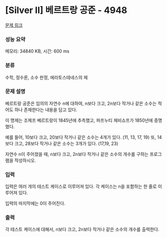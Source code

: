 # [Silver II] 베르트랑 공준 - 4948 

[문제 링크](https://www.acmicpc.net/problem/4948) 

### 성능 요약

메모리: 34840 KB, 시간: 600 ms

### 분류

수학, 정수론, 소수 판정, 에라토스테네스의 체

### 문제 설명

<p>베르트랑 공준은 임의의 자연수 n에 대하여, n보다 크고, 2n보다 작거나 같은 소수는 적어도 하나 존재한다는 내용을 담고 있다.</p>

<p>이 명제는 조제프 베르트랑이 1845년에 추측했고, 파프누티 체비쇼프가 1850년에 증명했다.</p>

<p>예를 들어, 10보다 크고, 20보다 작거나 같은 소수는 4개가 있다. (11, 13, 17, 19) 또, 14보다 크고, 28보다 작거나 같은 소수는 3개가 있다. (17,19, 23)</p>

<p>자연수 n이 주어졌을 때, n보다 크고, 2n보다 작거나 같은 소수의 개수를 구하는 프로그램을 작성하시오. </p>

### 입력 

 <p>입력은 여러 개의 테스트 케이스로 이루어져 있다. 각 케이스는 n을 포함하는 한 줄로 이루어져 있다.</p>

<p>입력의 마지막에는 0이 주어진다.</p>

### 출력 

 <p>각 테스트 케이스에 대해서, n보다 크고, 2n보다 작거나 같은 소수의 개수를 출력한다.</p>

